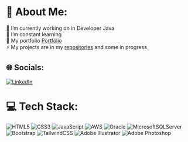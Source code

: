 # 💫 About Me:
🔭 I’m currently working on in Developer Java<br>🌱 I’m constant learning<br>💬 My portfolio <a href=https://allyson-sousa.github.io/>Portfólio</a><br>⚡ My projects are in my [repositories](https://github.com/allyson-sousa?tab=repositories) and some in progress


## 🌐 Socials:
[![LinkedIn](https://img.shields.io/badge/LinkedIn-%230077B5.svg?logo=linkedin&logoColor=white)](https://linkedin.com/in/allyson-sousa53) 

# 💻 Tech Stack:
![HTML5](https://img.shields.io/badge/HTML5-%23E34F26.svg?style=flat-square&logo=html5&logoColor=white) ![CSS3](https://img.shields.io/badge/CSS3-%231572B6.svg?style=flat-square&logo=css3&logoColor=white) ![JavaScript](https://img.shields.io/badge/JavaScript-%23323330.svg?style=flat-square&logo=javascript&logoColor=%23F7DF1E) ![AWS](https://img.shields.io/badge/AWS-%23FF9900.svg?style=flat-square&logo=amazon-aws&logoColor=white) ![Oracle](https://img.shields.io/badge/Oracle-F80000?style=flat-square&logo=oracle&logoColor=white) ![MicrosoftSQLServer](https://img.shields.io/badge/Microsoft%20SQL%20Sever-CC2927?style=flat-square&logo=microsoft%20sql%20server&logoColor=white) ![Bootstrap](https://img.shields.io/badge/Bootstrap-%23563D7C.svg?style=flat-square&logo=bootstrap&logoColor=white) ![TailwindCSS](https://img.shields.io/badge/Tailwindcss-%2338B2AC.svg?style=flat-square&logo=tailwind-css&logoColor=white) ![Adobe Illustrator](https://img.shields.io/badge/AI-%23FF9A00.svg?style=flat-square&logo=adobeillustrator&logoColor=white) ![Adobe Photoshop](https://img.shields.io/badge/PS-%2331A8FF.svg?style=flat-square&logo=adobephotoshop&logoColor=white)




